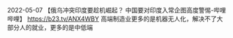 
2022-05-07
【俄乌冲突印度要趁机崛起？ 中国要对印度入常企图高度警惕-哔哩哔哩】 https://b23.tv/ANX4WBY
高端制造业更多的是机器无人化，解决不了大部分人的就业，更多的是中低端